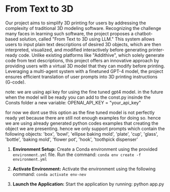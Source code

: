 # From Text to 3D

Our project aims to simplify 3D printing for users by addressing the complexity of 
traditional 3D modeling software. Recognizing the challenge many faces in learning 
such software, the project proposes a chatbot-based solution, called "From Text to 3D 
using LLM." This system allows users to input plain text descriptions of desired 3D 
objects, which are then interpreted, visualized, and modified interactively before 
generating printer-ready code. Unlike existing platforms like "Addithive", which solely 
generate code from text descriptions, this project offers an innovative approach by 
providing users with a virtual 3D model that they can modify before printing. Leveraging 
a multi-agent system with a finetuned GPT-4 model, the project ensures efficient 
translation of user prompts into 3D printing instructions (G-code).

note:
we are using api key for using the fine tuned gpt4 model. in the future when the model will be ready you can add to the const.py insinde the Consts folder a new variable:
OPENAI_API_KEY = "your_api_key"

for now we dont use this option as the fine tuned model is not perfectly ready yet because there are still not enough examples for doing so.
hence we are using already generated python codes examples that creating the object we are presenting.
hence we only support prompts which contain the following objects:
 'box', 'bowl', 'ellipse baking mold', 'plate', 'cup', 'glass',
                'bottle', 'baking mold', 'flower pot', 'hook', 'toothpick dispenser'



1. **Environment Setup:** Create a Conda environment using the provided `environment.yml` file. Run the command:
   `conda env create -f environment.yml`

2. **Activate Environment:** Activate the environment using the following command:
`conda activate env-nev`

3. **Launch the Application:** Start the application by running:
python app.py

